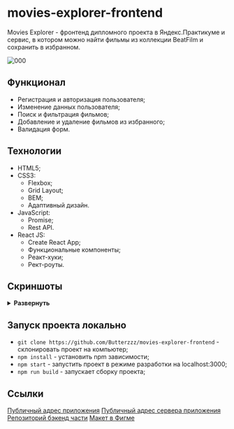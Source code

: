 # movies-explorer-frontend

Movies Explorer - фронтенд дипломного проекта в Яндекс.Практикуме и сервис, в котором можно найти фильмы из коллекции BeatFilm и сохранить в избранном.

![000](https://user-images.githubusercontent.com/70523471/210788916-2c710d25-0e9b-4b6b-800b-deb5434fd785.png)

## Функционал

- Регистрация и авторизация пользователя;
- Изменение данных пользователя;
- Поиск и фильтрация фильмов;
- Добавление и удаление фильмов из избранного;
- Валидация форм.

## Технологии

- HTML5;
- CSS3:
    - Flexbox;
    - Grid Layout;
    - BEM;
    - Адаптивный дизайн.
- JavaScript:
    - Promise;
    - Rest API.
- React JS:
    - Create React App;
    - Функциональные компоненты;
    - Реакт-хуки;
    - Рект-роуты.

## Скриншоты

<details><summary><b>Развернуть</b></summary>

![001](https://user-images.githubusercontent.com/70523471/210787964-3a80511a-1b57-40d3-9133-ef8b1f05afac.png)
![002](https://user-images.githubusercontent.com/70523471/210788100-a1dcef37-4545-4257-ac22-0e9706e584e1.png)
![003](https://user-images.githubusercontent.com/70523471/210788105-c9a943c7-aac8-409c-ac52-01ea26d68d71.png)
![004](https://user-images.githubusercontent.com/70523471/210788106-e91476ca-9347-4bbd-9b08-53781269ce77.png)
![005](https://user-images.githubusercontent.com/70523471/210788115-7dfc49ce-10fa-4a5e-9a75-f3e88192442f.png)
![006](https://user-images.githubusercontent.com/70523471/210788126-5e0587a4-af6a-4d4f-8c6b-55674980e31b.png)
![007](https://user-images.githubusercontent.com/70523471/210788131-cc7ac84e-7715-4473-b855-13a36dda5ef3.png)
![008](https://user-images.githubusercontent.com/70523471/210788136-3853045d-530e-4269-8b51-70796a6fa2d2.png)

</details>

## Запуск проекта локально

- `git clone https://github.com/Butterzzz/movies-explorer-frontend` - cклонировать проект на компьютер;
- `npm install` - установить npm зависимости;
- `npm start` - запустить проект в режиме разработки на localhost:3000;
- `npm run build` -  запускает сборку проекта;

## Ссылки

[Публичный адрес приложения](https://movies-explorer.gss.nomoredomains.club)
[Публичный адрес сервера приложения](https://api.movies-explorer.gss.nomoredomains.club)
[Репозиторий бэкенд части](https://github.com/Butterzzz/movies-explorer-api)
[Макет в Фигме](https://www.figma.com/file/yixKRuNhCHnl3NDkjDnznZ/myDiploma?node-id=891%3A3857&t=zwUKJWAKC1V7OSi1-0)

